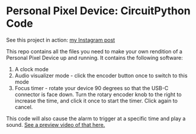 # Personal Pixel Device: CircuitPython Code

See this project in action: [my Instagram post](https://www.instagram.com/p/CxUVY0VrjZ_/?img_index=1)

This repo contains all the files you need to make your own rendition of a Personal Pixel Device up and running. It contains the following software:

1. A clock mode
2. Audio visualizer mode - click the encoder button once to switch to this mode
3. Focus timer - rotate your device 90 degrees so that the USB-C connector is face down. Turn the rotary encoder knob to the right to increase the time, and click it once to start the timer. Click again to cancel.

This code will also cause the alarm to trigger at a specific time and play a sound. [See a preview video of that here.](https://www.instagram.com/p/Cx34Lp_PsEI/?img_index=1)
